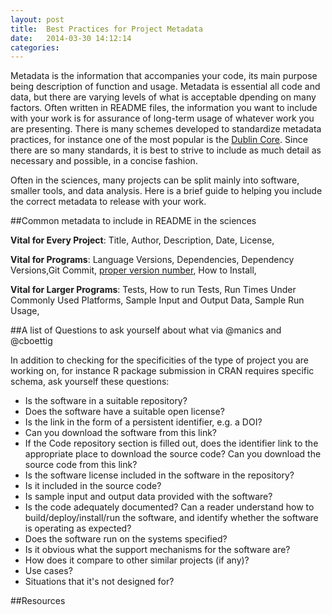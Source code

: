 ```yaml
---
layout: post
title:  Best Practices for Project Metadata
date:   2014-03-30 14:12:14
categories: 
---
```


Metadata is the information that accompanies your code, its main purpose being description of function and usage.  Metadata is essential all code and data, but there are varying levels of what is acceptable dpending on many factors.  Often written in README files, the information you want to include with your work is for assurance of long-term usage of whatever work you are presenting.  There is many schemes developed to standardize metadata practices, for instance one of the most popular is the [Dublin Core](http://en.wikipedia.org/wiki/Dublin_Core). Since there are so many standards, it is best to strive to include as much detail as necessary and possible, in a concise fashion. 

Often in the sciences, many projects can be split mainly into software, smaller tools, and data analysis. Here is a brief guide to helping you include the correct metadata to release with your work.

##Common  metadata to include in README  in the sciences

**Vital for Every Project**: Title, Author, Description, Date, License, 

**Vital for Programs**:  Language Versions, Dependencies, Dependency Versions,Git Commit, [proper version number](), How to Install,

**Vital for Larger Programs**: Tests, How to run Tests, Run Times Under Commonly Used Platforms, Sample Input and Output Data, Sample Run Usage,

##A list of Questions to ask yourself about what
via @manics and @cboettig

In addition to checking for the specificities of the type of project you are working on, for instance R package submission in CRAN requires specific schema, ask yourself these questions:

- Is the software in a suitable repository?
- Does the software have a suitable open license?
- Is the link in the form of a persistent identifier, e.g. a DOI? 
- Can you download the software from this link?
- If the Code repository section is filled out, does the identifier link to the appropriate place to download the source code? Can you download the source code from this link?
- Is the software license included in the software in the repository? 
- Is it included in the source code?
- Is sample input and output data provided with the software?
- Is the code adequately documented? Can a reader understand how to build/deploy/install/run the software, and identify whether the software is operating as expected?
- Does the software run on the systems specified?
- Is it obvious what the support mechanisms for the software are?
- How does it compare to other similar projects (if any)?
- Use cases?
- Situations that it's not designed for?

##Resources




